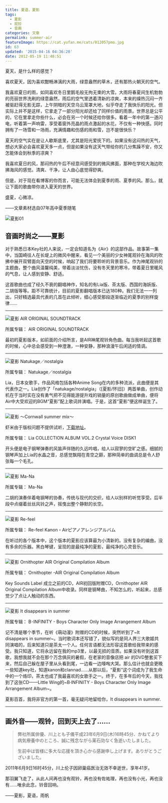 ```yaml
---
title: 夏语，夏影
tags:
  - 夏影
  - 观铃
  - 音画
categories: 文章
permalink: summer-air
featureImage: https://cat.yufan.me/cats/012057pmo.jpg
id: 63
updated: '2015-04-16 04:36:20'
date: 2012-05-19 11:48:51
---
```


夏天，是什么样的感觉？

喜欢夏天，因为喜欢酣畅淋漓的大雨，绿意盎然的草木，还有那热火朝天的空气。

我喜欢夏日的雨，如同喜欢冬日里鹅毛般无拘无束的大雪。大雨将春夏间生机勃勃的亮丽世界洗刷的绿意盎然，雨后的空气里透着清新的凉爽，本来的燥热沉闷一齐被驱赶得无影无踪，上午阴暗的天空乌云笼罩大地，似乎夺走了我快乐的阳光。但实际上并不是这样，它拿走了一部分阳光却还给了同样价值的雨景。世界总是公平的，它在里拿走你些什么，必会在另一个时候还给你很多。看着一年中的第一道闪电，听着第一声响雷，享受着窗外亮晶的雨点激起的水花，不仅有一种快感。同时拥有了一场雪和一场雨，充满情趣和伤感的雨和雪，岂不是很快乐？

<!--more-->

夏天的空气实在是让人歇斯底里，尤其是阳光爱抚下的。如果没有这闷热的天气，想必大家必会喜欢夏天多一点，但是如果没有这天气带给你的几分焦躁不安，你又怎能体会到秋季的凉爽？

我喜欢夏日的风，那闷热的午后不经意间感受到的微风拂面，那种在学校大海边吹拂海风的感觉。清爽、干净，让人由心底觉得舒爽。

但是，对于现在看博客的你而言，可能无法体会到夏季的雨、夏季的风。那么，就让下面的歌曲带你进入夏天的世界。

盛夏，心微凉。

——文章素材选自07年高中夏季随笔

![夏影01](https://cat.yufan.me/cats/0120579xC.jpg)

## 音画时尚之——夏影

对于熟悉日本Key社的人来说，一定会知道名为《Air》的这部作品。故事第一集中，当国崎往人在长堤上的微风中醒来，看见一个美丽的少女神尾观铃在海风的吹拂中展开双臂面向天空的时候，响起了我们将要聆听的背景音乐。作为神尾观铃的主题曲，整个曲风温馨纯美，带着淡淡忧伤，没有冬天里的寒冷，带着夏日里暖风的气息，让人感到安静、舒适。

这首歌曲也成了经久不衰的翻唱神作，知名的有Lia版、茶太版、西国的海妖版、二胡版等等。距不可靠统计，目前的夏影翻唱版本已达180种。我们无法一一列出，只好精选最具代表的几首在此倾听，细心感受那段逐渐临近的夏季的别样旋律……

---

![夏影 AIR ORIGINAL SOUNDTRACK](https://cat.yufan.me/cats/012057iL0.jpg)

所属专辑： AIR ORIGINAL SOUNDTRACK

最初的夏影版本，如前面的介绍所言，是AIR神尾观铃角色曲。每当我听起这首歌的时候，心中总会感受到一种澄澈，一种安静，那种浪漫午后闲适的情调。

---

![夏影 Natukage／nostalgia](https://cat.yufan.me/cats/012057TSx.jpg)

所属专辑： Natukage／nostalgia

Lia，日本女歌手，作品风格包括各种Anime Song在内的多种流派，此曲便是其代表作之一。Lia创作了「natukage/nostalgia」（[夏影/怀旧]）两首单曲，创作动机在于当时实在没有勇气把不见得能游提升戏的销量的原创歌曲做成单曲，便将Air中大受欢迎的BGM“夏影”配上歌词并演唱。于是，这首“夏影”便这样诞生了。

---

![夏影 ～Cornwall summer mix～](https://cat.yufan.me/cats/012057fGe.jpg)

虾米由于版权问题不提供试听，[下载地址](http://115.com/file/clgh7xrm)。

所属专辑： Lia COLLECTION ALBUM VOL.2 Crystal Voice DISK1

开头便是电子钢琴弹奏的风笛声伴随的久远吟唱，给人以寂寥的空旷之感。细腻的钢琴声加上Lia的水晶之音，总感觉飘翔在青空之巅，那种简单的曲调总是令人舒张每一个毛孔。

---

![夏影 Ma-Na](https://cat.yufan.me/cats/012057sZU.jpg)

所属专辑： Ma-Na

二胡的演奏伴着电钢琴的协奏，传统与现代的交织，给人以别样的听觉享受。后半段中点缀着丝丝风铃之声，摇曳出整个静默的长空。

---

![夏影 Re-feel](https://cat.yufan.me/cats/012057VdC.jpg)

所属专辑： Re-feel Kanon・Airピアノアレンジアルバム

在听过的各个版本中，这个版本的夏影应该算最为小清新的。没有复杂的编曲，没有多余的乐器。黑白琴键，呈现的是最纯净的夏影，最纯净的心灵音乐。

---

![夏影 Ornithopter AIR Original Compilation Album](https://cat.yufan.me/cats/012058FDS.jpg)

所属专辑： Ornithopter -AIR Original Compilation Album

Key Sounds Label 成立之前的CD，AIR初回版附赠CD，Ornithopter AIR Original Compilation Album中收录。同样是钢琴曲，不知怎么的，听起来，总感觉少了点让人触动的东西。

---

![夏影 It disappears in summer](https://cat.yufan.me/cats/01205802H.jpg)

所属专辑： B･INFINITY - Boys Character Only Image Arrangement Album

记不清是哪个季节，在听《萌动漫》附赠的CD的时候，突然听到了~It disappears in summer~。当时歌词本还写错了，貌似写的是同人界三大歌姬共同演唱的，后来知道只是茶太一个人。任何言语都无法形容这首歌给我带来的感受。我只知道，它将永远留在我的mp3里，以最无损的音质。如果没有听到这首歌，我想我就不会在那个万念俱灰的暑假，在老家的音像店把 air 的DVD整套买下来，然后自己躲在屋子里从头看到尾，一边看一边嚎啕大哭。那么估计也就会更晚一些知道key社，知道kanon和clannad……从那以后，“夏影”这个词成为了我生命中的一个烙印，茶太也成了我最喜欢的女歌手之一。终于，在多年后的今天，我找到了这张CD——Little Wing的~B·INFINITY - Boys Character Only Image Arrangement Album~。

夏影百首，我将非官方的第一首，毫无疑问地留给你，It disappears in summer.

---

## 画外音——观铃，回到天上去了……

>弊社所属俳優、川上とも子儀平成23年6月9日(木)16時45分、かねてより病気療養中のところ、誠に残念ながら薬石効なく急逝いたしました。
>
>生前中は皆様に多大な応援を頂き心から感謝申し上げます。ありがとうございました。

2011年6月9日16时45分，川上伦子因卵巢癌医治无效不幸逝世，享年41岁。

那羽翼飞走了，从此人间再也没有观铃，再也没有佐祐理，再也没有小光，再也没有……唯余此念，铃音回响。

——夏影，夏语，雨帆
